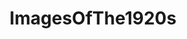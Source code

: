 ---
title: ImagesOfThe1920s
crosslinks:
- OldSchoolCool
- pics
- HistoryPorn
- silentmoviegifs
- TheWayWeWere
- imagesofnetwork
- PropagandaPosters
- coins
- u_2BrkOnThru
- Colorization
- Lost_Architecture
- mildlyinteresting
- MapPorn
- RetroFuturism
- Art
- ukpolitics
- whatisthisthing
- OldSchoolCelebs
- ArtDeco
- interestingasfuck
---
